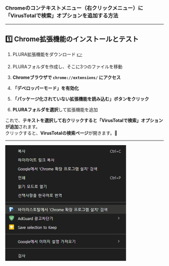 ### **Chromeのコンテキストメニュー（右クリックメニュー）に「VirusTotalで検索」オプションを追加する方法**

---

## 1️⃣ **Chrome拡張機能のインストールとテスト**
1. PLURA拡張機能をダウンロード [👉](https://github.com/QubitSecurity/PLURA/tree/main/functions/browser-extention/chrome/web-search)
2. PLURAフォルダを作成し、そこに3つのファイルを移動

3. **Chromeブラウザで `chrome://extensions/` にアクセス**
4. **「デベロッパーモード」を有効化**
5. **「パッケージ化されていない拡張機能を読み込む」ボタンをクリック**
6. **PLURAフォルダを選択**して拡張機能を追加

これで、**テキストを選択して右クリックすると「VirusTotalで検索」オプションが追加**されます。  
クリックすると、**VirusTotalの検索ページ**が開きます。🚀

---

![Chromeブラウザのコンテキストメニュー](img/menu.png)
